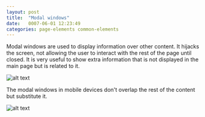 ```yaml
---
layout: post
title:  "Modal windows"
date:   0007-06-01 12:23:49
categories: page-elements common-elements
---
```


Modal windows are used to display information over other content. It hijacks the screen, not allowing
the user to interact with the rest of the page until closed. It is very useful to show extra information
that is not displayed in the main page but is related to it.

![alt text][modal]


The modal windows in mobile devices don't overlap the rest of the content but substitute it.

![alt text][modal-mobile]


[modal]: /gfw-style-guides/images/posts/common-elements/modal-windows/06-01-modal.png "modal"
[modal-mobile]: /gfw-style-guides/images/posts/common-elements/modal-windows/06-02-modal-mobile.png "modal mobile"
